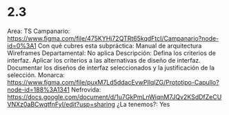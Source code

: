 # 2.3

Area: TS
Campanario: https://www.figma.com/file/475KYHj72QTRt65kqdFtcI/Campanario?node-id=0%3A1
Con qué cubres esta subpráctica: Manual de arquitectura
Wireframes
Departamental: No aplica
Descripción: Defina los criterios de interfaz.
Aplicar los criterios a las alternativas de diseño de interfaz.
Documentar los diseños de interfaz seleccionados y la justificación de la selección.
Monarca: https://www.figma.com/file/puxM7Ld5ddacEvwPIlqlZG/Prototipo-Capullo?node-id=188%3A1341
Nefrovida: https://docs.google.com/document/d/1u7GkPmLnWiqnM7JQv2KSdDfZeCUVNXz0aBCwqtfnFyI/edit?usp=sharing
¿La tenemos?: Yes